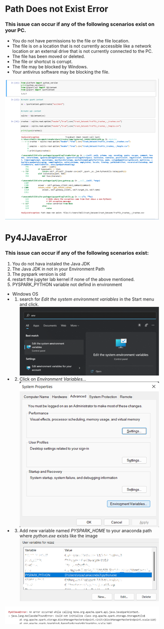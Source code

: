 # Path Does not Exist Error


### This issue can occur if any of the following scenarios exist on your PC.

- You do not have permissions to the file or the file location.
- The file is on a location that is not currently accessible like a network location or an external drive that is not currently connected to the PC.
- The file has been moved or deleted.
- The file or shortcut is corrupt.
- The file may be blocked by Windows.
- Your antivirus software may be blocking the file.

![](unnamed.png)  

# Py4JJavaError

### This issue can occur if any of the following scenarios exist:
1. You do not hava instaled the Java JDK
2. The Java JDK in not in your Environment Path
3. The pyspark version is old
4. restart the jupyter lab kernel if none of the above mentioned. 
5. PYSPARK_PYTHON variable not defind in environment
- Windows OS
- 1. search for *Edit the system environment variables* in the Start menu and click. ![](PYSPARK_PYTHON_1.png)
- 2. Click on *Environment Variables...* ![](PYSPARK_PYTHON_2.png)
- 3. Add new variable named *PYSPARK_HOME* to your anaconda path where *python.exe* exists like the image ![](PYSPARK_PYTHON_3.png)

![](py4j.png)
